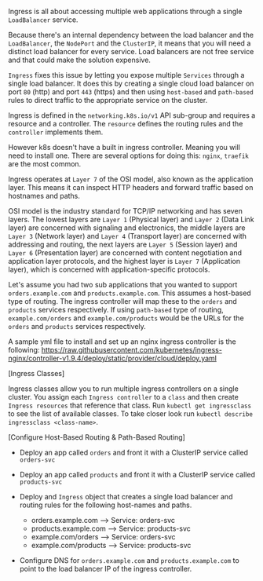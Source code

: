 Ingress is all about accessing multiple web applications through a single `LoadBalancer` service.

Because there's an internal dependency between the load balancer and the `LoadBalancer`, the `NodePort` and the `ClusterIP`, it means that you will need a distinct load balancer for every service. Load balancers are not free service and that could make the solution expensive.

`Ingress` fixes this issue by letting you expose multiple `Services` through a single load balancer. It does this by creating a single cloud load balancer on port `80` (http) and port `443` (https) and then using `host-based` and `path-based` rules to direct traffic to the appropriate service on the cluster.

Ingress is defined in the `networking.k8s.io/v1` API sub-group and requires a resource and a controller. The `resource` defines the routing rules and the `controller` implements them.

However k8s doesn't have a built in ingress controller. Meaning you will need to install one. There are several options for doing this: `nginx`, `traefik` are the most common.

Ingress operates at `Layer 7` of the OSI model, also known as the application layer. This means it can inspect HTTP headers and forward traffic based on hostnames and paths.

OSI model is the industry standard for TCP/IP networking and has seven layers. The lowest layers are `Layer 1` (Physical layer) and `Layer 2` (Data Link layer) are concerned with signaling and electronics, the middle layers are `Layer 3` (Network layer) and `Layer 4` (Transport layer) are concerned with addressing and routing, the next layers are `Layer 5` (Session layer) and `Layer 6` (Presentation layer) are concerned with content negotiation and application layer protocols, and the highest layer is `Layer 7` (Application layer), which is concerned with application-specific protocols.

Let's assume you had two sub applications that you wanted to support `orders.example.com` and `products.example.com`. This assumes a host-based type of routing. The ingress controller will map these to the `orders` and `products` services respectively. If using `path-based` type of routing, `example.com/orders` and `example.com/products` would be the URLs for the `orders` and `products` services respectively.

A sample yml file to install and set up an nginx ingress controller is the following:
https://raw.githubusercontent.com/kubernetes/ingress-nginx/controller-v1.9.4/deploy/static/provider/cloud/deploy.yaml

[Ingress Classes]

Ingress classes allow you to run multiple ingress controllers on a single cluster. You assign each `Ingress controller` to a `class` and then create `Ingress resources` that reference that class. Run `kubectl get ingressclass` to see the list of available classes. To take closer look run `kubectl describe ingressclass <class-name>`.


[Configure Host-Based Routing & Path-Based Routing]

- Deploy an app called `orders` and front it with a ClusterIP service called `orders-svc`
- Deploy an app called `products` and front it with a ClusterIP service called `products-svc`

- Deploy and `Ingress` object that creates a single load balancer and routing rules for the following host-names and paths.
    - orders.example.com --> Service: orders-svc
    - products.example.com --> Service: products-svc
    - example.com/orders --> Service: orders-svc
    - example.com/products --> Service: products-svc

- Configure DNS for `orders.example.com` and `products.example.com` to point to the load balancer IP of the ingress controller.


